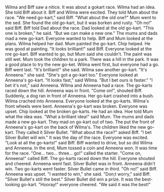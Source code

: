Wilma and Biff saw a nitice.
It was about a gokart race.
Wilma had an idea.
She told Biff about it.
Biff and Wilma were excited.
They told Mum about the race.
"We need  go-kart," said Biff.
"What about the old one?"
Mum went to the sed.
She found the old go-kart, but it was borken and rusty.
"Oh no!" said Biff.
Biff told Dad about the race.
Dad looked at the old go-kart.
"This one is broken," he said.
"But we can make a new one."
The mums and dads mad a new go-kart.
Everyone wanted to help.
Biff and Mum looked at the plans.
Wilma helped her dad.
Mum painted the go-kart.
Chip helped.
He was good at painting.
"It looks brilliant!" said Biff.
Everyone looked at the nre go-kart.
Biff wanted to go, but Mum said she couldn't.
The paint was still wet.
Mum took the children to a park.
There was a hill in the park.
It was a good place to try the new go-ket.
Wilma went first, but everyone had a go.
Biff went last.
"It's brilliant!" she said.
Wilma saw another go-kart.
"It's Anneena." she said.
"She's got a go-kart too."
Everyone looked at Anneena's go-kart.
"It looks fast," said WIlma.
"But I bet ours is faster."
"I bet it's not," said Anneena.
WIlma and Anneena had a race.
The go-karts raced down the hill.
Anneena was in front.
"Come on!", shouted Biff.
Suddenly, a dog ran in front of Anneena.
Her go-kart crashed into a bush.
Wilma crached into Anneena.
Everyone looked at the go-karts.
Wilma's front wheels were bent.
Anneena's go-kart was broken.
Everyone was upset.
Chip looked at the broken go-karts.
He had an idea.
Hoe told Mum what the idea was.
"What a brilliant idea!" said Mum.
The mums and dads made a new go-kart.
They mad on go-kart out of two.
The put the front of Anneena's go-kart on the back of Wilma's.
The children liked the new go-kart.
They called it Silver Bullet.
"What about the race?" asked Biff.
"I bet Silver Bullet will win."
It was the day of the race.
Everyone was excited.
"Look at all the go-karts!" said Biff.
Biff wanted to drive, but so did Wilma and Anneena.
In the end, Mum tossed a coin and Anneena won.
It was time for the race.
"One... two... three... go!" called the starter.
"Come on, Anneena!" called Biff.
The go-karts raced down the hill.
Everyone shouted and cheered.
Anneena went fast.
Silver Bullet was in front.
Anneena didn't win.
Two go-karts went faster.
Silver Bullet came in third.
"Oh no!" said Biff.
Anneena was upset.
"I wanted to win," she said.
"Don;t worry," said Biff.
"Silver Bullet's still the best."
Silver Bullet did win a prize.
It was the best-looking go-kart.
"Hooray!" everyone cheered.
"We said it was the best!"
